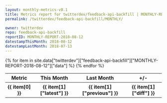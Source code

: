 ```yaml
---
layout: monthly-metrics-v0.1
title: Metrics report for twitterdev/feedback-api-backfill | MONTHLY-REPORT-2018-08-12 | 2018-08-12
permalink: /twitterdev/feedback-api-backfill/MONTHLY/

owner: twitterdev
repo: feedback-api-backfill
reportID: MONTHLY-REPORT-2018-08-12
datestampThisMonth: 2018-08-12
datestampLastMonth: 2018-07-13
---
```


<table style="width: 100%">
    <tr>
        <th>Metric</th>
        <th>This Month</th>
        <th>Last Month</th>
        <th>+/-</th>
    </tr>
    {% for item in site.data["twitterdev"]["feedback-api-backfill"]["MONTHLY-REPORT-2018-08-12"]["data"] %}
    <tr>
        <th>{{ item[0] }}</th>
        <th>{{ item[1]["latest"] }}</th>
        <th>{{ item[1]["previous"] }}</th>
        <th>{{ item[1]["diff"] }}</th>
    </tr>
    {% endfor %}
</table>
